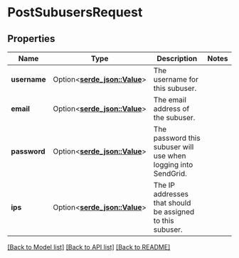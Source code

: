 # PostSubusersRequest

## Properties

Name | Type | Description | Notes
------------ | ------------- | ------------- | -------------
**username** | Option<[**serde_json::Value**](.md)> | The username for this subuser. | 
**email** | Option<[**serde_json::Value**](.md)> | The email address of the subuser. | 
**password** | Option<[**serde_json::Value**](.md)> | The password this subuser will use when logging into SendGrid. | 
**ips** | Option<[**serde_json::Value**](.md)> | The IP addresses that should be assigned to this subuser. | 

[[Back to Model list]](../README.md#documentation-for-models) [[Back to API list]](../README.md#documentation-for-api-endpoints) [[Back to README]](../README.md)


